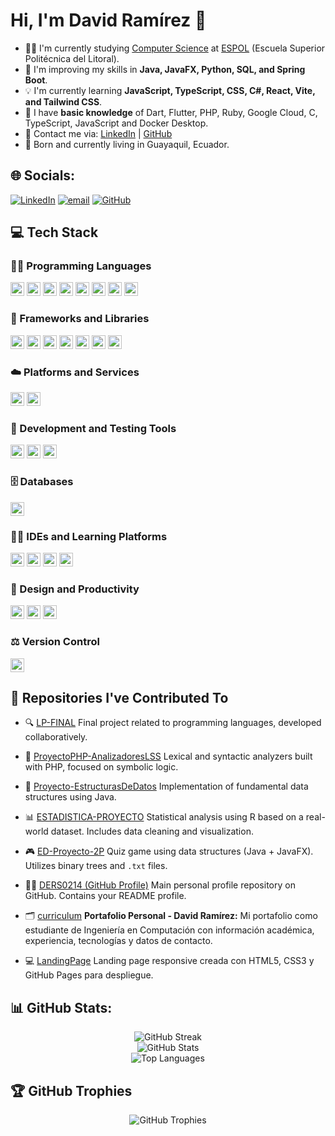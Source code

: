 # Hi, I'm David Ramírez 👋

* 👨‍💻 I'm currently studying [Computer Science](https://www.fiec.espol.edu.ec/es/carreras-de-grado/computacion) at [ESPOL](https://www.espol.edu.ec/) (Escuela Superior Politécnica del Litoral).
* 🔩 I'm improving my skills in **Java, JavaFX, Python, SQL, and Spring Boot**.
* 💡 I'm currently learning **JavaScript, TypeScript, CSS, C#, React, Vite, and Tailwind CSS**.
* 👀 I have **basic knowledge** of Dart, Flutter, PHP, Ruby, Google Cloud, C, TypeScript, JavaScript and Docker Desktop.
* 📢 Contact me via: [LinkedIn](https://www.linkedin.com/in/ders0214/) | [GitHub](https://github.com/DERS0214)
* 📍 Born and currently living in Guayaquil, Ecuador.

## 🌐 Socials:

[![LinkedIn](https://img.shields.io/badge/LinkedIn-%230077B5.svg?logo=linkedin\&logoColor=white)](https://linkedin.com/in/DERS0214)
[![email](https://img.shields.io/badge/Email-D14836?logo=gmail\&logoColor=white)](mailto:dramirez021487@gmail.com)
[![GitHub](https://img.shields.io/badge/GitHub-%23121011.svg?logo=github\&logoColor=white)](https://github.com/DERS0214)

## 💻 Tech Stack

### 🧑‍💻 Programming Languages

<img src="https://img.shields.io/badge/Java-%23ED8B00.svg?style=plastic&logo=openjdk&logoColor=white" height="22"> <img src="https://img.shields.io/badge/PHP-%23777BB4.svg?style=plastic&logo=php&logoColor=white" height="22"> <img src="https://img.shields.io/badge/Ruby-%23CC342D.svg?style=plastic&logo=ruby&logoColor=white" height="22"> <img src="https://img.shields.io/badge/R-%23276DC3.svg?style=plastic&logo=r&logoColor=white" height="22"> <img src="https://img.shields.io/badge/Dart-%230175C2.svg?style=plastic&logo=dart&logoColor=white" height="22"> <img src="https://img.shields.io/badge/TypeScript-%23007ACC.svg?style=plastic&logo=typescript&logoColor=white" height="22"> <img src="https://img.shields.io/badge/JavaScript-F7DF1E.svg?style=plastic&logo=javascript&logoColor=black" height="22"> <img src="https://img.shields.io/badge/C-00599C.svg?style=plastic&logo=c&logoColor=white" height="22">

### 🧰 Frameworks and Libraries

<img src="https://img.shields.io/badge/Spring%20Boot-%236DB33F.svg?style=plastic&logo=spring&logoColor=white" height="22"> <img src="https://img.shields.io/badge/JavaFX-%23FF0000.svg?style=plastic&logo=javafx&logoColor=white" height="22"> <img src="https://img.shields.io/badge/Flutter-%2302569B.svg?style=plastic&logo=flutter&logoColor=white" height="22"> <img src="https://img.shields.io/badge/NumPy-%23013243.svg?style=plastic&logo=numpy&logoColor=white" height="22"> <img src="https://img.shields.io/badge/React-%2361DAFB.svg?style=plastic&logo=react&logoColor=black" height="22"> <img src="https://img.shields.io/badge/Vite-%23646CFF.svg?style=plastic&logo=vite&logoColor=white" height="22"> <img src="https://img.shields.io/badge/Tailwind%20CSS-%2338B2AC.svg?style=plastic&logo=tailwind-css&logoColor=white" height="22">

### ☁️ Platforms and Services

<img src="https://img.shields.io/badge/Google%20Cloud-%234285F4.svg?style=plastic&logo=google-cloud&logoColor=white" height="22"> <img src="https://img.shields.io/badge/Firebase-%23039BE5.svg?style=plastic&logo=firebase" height="22">

### 🧪 Development and Testing Tools

<img src="https://img.shields.io/badge/Postman-FF6C37?style=plastic&logo=postman&logoColor=white" height="22"> <img src="https://img.shields.io/badge/Docker-%230db7ed.svg?style=plastic&logo=docker&logoColor=white" height="22"> <img src="https://img.shields.io/badge/Arduino-00979D?style=plastic&logo=arduino&logoColor=white" height="22">

### 🗄️ Databases

<img src="https://img.shields.io/badge/MySQL-4479A1.svg?style=plastic&logo=mysql&logoColor=white" height="22">

### 🧑‍🏫 IDEs and Learning Platforms

<img src="https://img.shields.io/badge/IntelliJ%20IDEA-%23000000.svg?style=plastic&logo=intellij-idea&logoColor=white" height="22"> <img src="https://img.shields.io/badge/Visual%20Studio%20Code-%23007ACC.svg?style=plastic&logo=visual-studio-code&logoColor=white" height="22"> <img src="https://img.shields.io/badge/Cursor-5D3FD3.svg?style=plastic&logo=cursor&logoColor=white" height="22"> <img src="https://img.shields.io/badge/ESPOL-%23005491.svg?style=plastic&logo=academia&logoColor=white" height="22">

### 🎨 Design and Productivity

<img src="https://img.shields.io/badge/Canva-%2300C4CC.svg?style=plastic&logo=canva&logoColor=white" height="22"> <img src="https://img.shields.io/badge/Figma-%23F24E1E.svg?style=plastic&logo=figma&logoColor=white" height="22"> <img src="https://img.shields.io/badge/Notion-%23000000.svg?style=plastic&logo=notion&logoColor=white" height="22">

### ⚖️ Version Control

<img src="https://img.shields.io/badge/GitHub-%23121011.svg?style=plastic&logo=github&logoColor=white" height="22">

## 📂 Repositories I've Contributed To

* 🔍 [LP-FINAL](https://github.com/kathyforero/LP-FINAL)
  Final project related to programming languages, developed collaboratively.

* 🧮 [ProyectoPHP-AnalizadoresLSS](https://github.com/kathyforero/ProyectoPHP-AnalizadoresLSS)
  Lexical and syntactic analyzers built with PHP, focused on symbolic logic.

* 🌲 [Proyecto-EstructurasDeDatos](https://github.com/kathyforero/Proyecto-EstructurasDeDatos)
  Implementation of fundamental data structures using Java.

* 📊 [ESTADISTICA-PROYECTO](https://github.com/DERS0214/ESTADISTICA-PROYECTO)
  Statistical analysis using R based on a real-world dataset. Includes data cleaning and visualization.

* 🎮 [ED-Proyecto-2P](https://github.com/DERS0214/ED-Proyecto-2P)
  Quiz game using data structures (Java + JavaFX). Utilizes binary trees and `.txt` files.

* 🧑‍💻 [DERS0214 (GitHub Profile)](https://github.com/DERS0214/DERS0214)
  Main personal profile repository on GitHub. Contains your README profile.

* 🗂️ [curriculum](https://github.com/DERS0214/curriculum)
  **Portafolio Personal - David Ramírez:** Mi portafolio como estudiante de Ingeniería en Computación con información académica, experiencia, tecnologías y datos de contacto.

* 💻 [LandingPage](https://github.com/kathyforero/LandingPage)
  Landing page responsive creada con HTML5, CSS3 y GitHub Pages para despliegue.

## 📊 GitHub Stats:

<div align="center">

  <img src="https://github-readme-streak-stats.herokuapp.com/?user=DERS0214&theme=tokyonight&hide_border=false&text_color=ffffff" alt="GitHub Streak"/>
  <br/>
  <img src="https://github-readme-stats.vercel.app/api?username=DERS0214&theme=tokyonight&hide_border=false&include_all_commits=true&count_private=true&text_color=ffffff" alt="GitHub Stats"/>
  <br/>
  <img src="https://github-readme-stats.vercel.app/api/top-langs/?username=DERS0214&theme=tokyonight&hide_border=false&include_all_commits=true&count_private=true&layout=compact&text_color=ffffff" alt="Top Languages"/>

</div>

## 🏆 GitHub Trophies

<div align="center">

<img src="https://github-profile-trophy.vercel.app/?username=DERS0214&theme=darkhub&no-frame=false&no-bg=true&margin-w=4" alt="GitHub Trophies" />

</div>

<!-- Proudly created with GPRM ( https://gprm.itsvg.in ) -->
